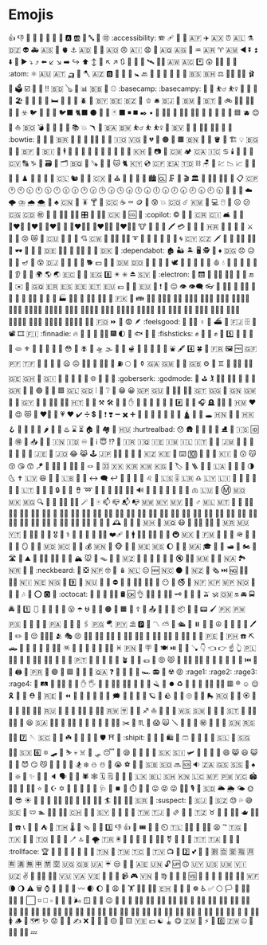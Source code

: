 # Emojis

:+1:
:-1:
:100:
:1234:
:1st_place_medal:
:2nd_place_medal:
:3rd_place_medal:
:8ball:
:a:
:ab:
:abacus:
:abc:
:abcd:
:accept:
:accessibility:
:accordion:
:adhesive_bandage:
:adult:
:aerial_tramway:
:afghanistan:
:airplane:
:aland_islands:
:alarm_clock:
:albania:
:alembic:
:algeria:
:alien:
:ambulance:
:american_samoa:
:amphora:
:anatomical_heart:
:anchor:
:andorra:
:angel:
:anger:
:angola:
:angry:
:anguilla:
:anguished:
:ant:
:antarctica:
:antigua_barbuda:
:apple:
:aquarius:
:argentina:
:aries:
:armenia:
:arrow_backward:
:arrow_double_down:
:arrow_double_up:
:arrow_down:
:arrow_down_small:
:arrow_forward:
:arrow_heading_down:
:arrow_heading_up:
:arrow_left:
:arrow_lower_left:
:arrow_lower_right:
:arrow_right:
:arrow_right_hook:
:arrow_up:
:arrow_up_down:
:arrow_up_small:
:arrow_upper_left:
:arrow_upper_right:
:arrows_clockwise:
:arrows_counterclockwise:
:art:
:articulated_lorry:
:artificial_satellite:
:artist:
:aruba:
:ascension_island:
:asterisk:
:astonished:
:astronaut:
:athletic_shoe:
:atm:
:atom:
:atom_symbol:
:australia:
:austria:
:auto_rickshaw:
:avocado:
:axe:
:azerbaijan:
:b:
:baby:
:baby_bottle:
:baby_chick:
:baby_symbol:
:back:
:bacon:
:badger:
:badminton:
:bagel:
:baggage_claim:
:baguette_bread:
:bahamas:
:bahrain:
:balance_scale:
:bald_man:
:bald_woman:
:ballet_shoes:
:balloon:
:ballot_box:
:ballot_box_with_check:
:bamboo:
:banana:
:bangbang:
:bangladesh:
:banjo:
:bank:
:bar_chart:
:barbados:
:barber:
:baseball:
:basecamp:
:basecampy:
:basket:
:basketball:
:basketball_man:
:basketball_woman:
:bat:
:bath:
:bathtub:
:battery:
:beach_umbrella:
:beans:
:bear:
:bearded_person:
:beaver:
:bed:
:bee:
:beer:
:beers:
:beetle:
:beginner:
:belarus:
:belgium:
:belize:
:bell:
:bell_pepper:
:bellhop_bell:
:benin:
:bento:
:bermuda:
:beverage_box:
:bhutan:
:bicyclist:
:bike:
:biking_man:
:biking_woman:
:bikini:
:billed_cap:
:biohazard:
:bird:
:birthday:
:bison:
:biting_lip:
:black_bird:
:black_cat:
:black_circle:
:black_flag:
:black_heart:
:black_joker:
:black_large_square:
:black_medium_small_square:
:black_medium_square:
:black_nib:
:black_small_square:
:black_square_button:
:blond_haired_man:
:blond_haired_person:
:blond_haired_woman:
:blonde_woman:
:blossom:
:blowfish:
:blue_book:
:blue_car:
:blue_heart:
:blue_square:
:blueberries:
:blush:
:boar:
:boat:
:bolivia:
:bomb:
:bone:
:book:
:bookmark:
:bookmark_tabs:
:books:
:boom:
:boomerang:
:boot:
:bosnia_herzegovina:
:botswana:
:bouncing_ball_man:
:bouncing_ball_person:
:bouncing_ball_woman:
:bouquet:
:bouvet_island:
:bow:
:bow_and_arrow:
:bowing_man:
:bowing_woman:
:bowl_with_spoon:
:bowling:
:bowtie:
:boxing_glove:
:boy:
:brain:
:brazil:
:bread:
:breast_feeding:
:bricks:
:bride_with_veil:
:bridge_at_night:
:briefcase:
:british_indian_ocean_territory:
:british_virgin_islands:
:broccoli:
:broken_heart:
:broom:
:brown_circle:
:brown_heart:
:brown_square:
:brunei:
:bubble_tea:
:bubbles:
:bucket:
:bug:
:building_construction:
:bulb:
:bulgaria:
:bullettrain_front:
:bullettrain_side:
:burkina_faso:
:burrito:
:burundi:
:bus:
:business_suit_levitating:
:busstop:
:bust_in_silhouette:
:busts_in_silhouette:
:butter:
:butterfly:
:cactus:
:cake:
:calendar:
:call_me_hand:
:calling:
:cambodia:
:camel:
:camera:
:camera_flash:
:cameroon:
:camping:
:canada:
:canary_islands:
:cancer:
:candle:
:candy:
:canned_food:
:canoe:
:cape_verde:
:capital_abcd:
:capricorn:
:car:
:card_file_box:
:card_index:
:card_index_dividers:
:caribbean_netherlands:
:carousel_horse:
:carpentry_saw:
:carrot:
:cartwheeling:
:cat:
:cat2:
:cayman_islands:
:cd:
:central_african_republic:
:ceuta_melilla:
:chad:
:chains:
:chair:
:champagne:
:chart:
:chart_with_downwards_trend:
:chart_with_upwards_trend:
:checkered_flag:
:cheese:
:cherries:
:cherry_blossom:
:chess_pawn:
:chestnut:
:chicken:
:child:
:children_crossing:
:chile:
:chipmunk:
:chocolate_bar:
:chopsticks:
:christmas_island:
:christmas_tree:
:church:
:cinema:
:circus_tent:
:city_sunrise:
:city_sunset:
:cityscape:
:cl:
:clamp:
:clap:
:clapper:
:classical_building:
:climbing:
:climbing_man:
:climbing_woman:
:clinking_glasses:
:clipboard:
:clipperton_island:
:clock1:
:clock10:
:clock1030:
:clock11:
:clock1130:
:clock12:
:clock1230:
:clock130:
:clock2:
:clock230:
:clock3:
:clock330:
:clock4:
:clock430:
:clock5:
:clock530:
:clock6:
:clock630:
:clock7:
:clock730:
:clock8:
:clock830:
:clock9:
:clock930:
:closed_book:
:closed_lock_with_key:
:closed_umbrella:
:cloud:
:cloud_with_lightning:
:cloud_with_lightning_and_rain:
:cloud_with_rain:
:cloud_with_snow:
:clown_face:
:clubs:
:cn:
:coat:
:cockroach:
:cocktail:
:coconut:
:cocos_islands:
:coffee:
:coffin:
:coin:
:cold_face:
:cold_sweat:
:collision:
:colombia:
:comet:
:comoros:
:compass:
:computer:
:computer_mouse:
:confetti_ball:
:confounded:
:confused:
:congo_brazzaville:
:congo_kinshasa:
:congratulations:
:construction:
:construction_worker:
:construction_worker_man:
:construction_worker_woman:
:control_knobs:
:convenience_store:
:cook:
:cook_islands:
:cookie:
:cool:
:cop:
:copilot:
:copyright:
:coral:
:corn:
:costa_rica:
:cote_divoire:
:couch_and_lamp:
:couple:
:couple_with_heart:
:couple_with_heart_man_man:
:couple_with_heart_woman_man:
:couple_with_heart_woman_woman:
:couplekiss:
:couplekiss_man_man:
:couplekiss_man_woman:
:couplekiss_woman_woman:
:cow:
:cow2:
:cowboy_hat_face:
:crab:
:crayon:
:credit_card:
:crescent_moon:
:cricket:
:cricket_game:
:croatia:
:crocodile:
:croissant:
:crossed_fingers:
:crossed_flags:
:crossed_swords:
:crown:
:crutch:
:cry:
:crying_cat_face:
:crystal_ball:
:cuba:
:cucumber:
:cup_with_straw:
:cupcake:
:cupid:
:curacao:
:curling_stone:
:curly_haired_man:
:curly_haired_woman:
:curly_loop:
:currency_exchange:
:curry:
:cursing_face:
:custard:
:customs:
:cut_of_meat:
:cyclone:
:cyprus:
:czech_republic:
:dagger:
:dancer:
:dancers:
:dancing_men:
:dancing_women:
:dango:
:dark_sunglasses:
:dart:
:dash:
:date:
:de:
:deaf_man:
:deaf_person:
:deaf_woman:
:deciduous_tree:
:deer:
:denmark:
:department_store:
:dependabot:
:derelict_house:
:desert:
:desert_island:
:desktop_computer:
:detective:
:diamond_shape_with_a_dot_inside:
:diamonds:
:diego_garcia:
:disappointed:
:disappointed_relieved:
:disguised_face:
:diving_mask:
:diya_lamp:
:dizzy:
:dizzy_face:
:djibouti:
:dna:
:do_not_litter:
:dodo:
:dog:
:dog2:
:dollar:
:dolls:
:dolphin:
:dominica:
:dominican_republic:
:donkey:
:door:
:dotted_line_face:
:doughnut:
:dove:
:dragon:
:dragon_face:
:dress:
:dromedary_camel:
:drooling_face:
:drop_of_blood:
:droplet:
:drum:
:duck:
:dumpling:
:dvd:
:e-mail:
:eagle:
:ear:
:ear_of_rice:
:ear_with_hearing_aid:
:earth_africa:
:earth_americas:
:earth_asia:
:ecuador:
:egg:
:eggplant:
:egypt:
:eight:
:eight_pointed_black_star:
:eight_spoked_asterisk:
:eject_button:
:el_salvador:
:electric_plug:
:electron:
:elephant:
:elevator:
:elf:
:elf_man:
:elf_woman:
:email:
:empty_nest:
:end:
:england:
:envelope:
:envelope_with_arrow:
:equatorial_guinea:
:eritrea:
:es:
:estonia:
:ethiopia:
:eu:
:euro:
:european_castle:
:european_post_office:
:european_union:
:evergreen_tree:
:exclamation:
:exploding_head:
:expressionless:
:eye:
:eye_speech_bubble:
:eyeglasses:
:eyes:
:face_exhaling:
:face_holding_back_tears:
:face_in_clouds:
:face_with_diagonal_mouth:
:face_with_head_bandage:
:face_with_open_eyes_and_hand_over_mouth:
:face_with_peeking_eye:
:face_with_spiral_eyes:
:face_with_thermometer:
:facepalm:
:facepunch:
:factory:
:factory_worker:
:fairy:
:fairy_man:
:fairy_woman:
:falafel:
:falkland_islands:
:fallen_leaf:
:family:
:family_man_boy:
:family_man_boy_boy:
:family_man_girl:
:family_man_girl_boy:
:family_man_girl_girl:
:family_man_man_boy:
:family_man_man_boy_boy:
:family_man_man_girl:
:family_man_man_girl_boy:
:family_man_man_girl_girl:
:family_man_woman_boy:
:family_man_woman_boy_boy:
:family_man_woman_girl:
:family_man_woman_girl_boy:
:family_man_woman_girl_girl:
:family_woman_boy:
:family_woman_boy_boy:
:family_woman_girl:
:family_woman_girl_boy:
:family_woman_girl_girl:
:family_woman_woman_boy:
:family_woman_woman_boy_boy:
:family_woman_woman_girl:
:family_woman_woman_girl_boy:
:family_woman_woman_girl_girl:
:farmer:
:faroe_islands:
:fast_forward:
:fax:
:fearful:
:feather:
:feelsgood:
:feet:
:female_detective:
:female_sign:
:ferris_wheel:
:ferry:
:field_hockey:
:fiji:
:file_cabinet:
:file_folder:
:film_projector:
:film_strip:
:finland:
:finnadie:
:fire:
:fire_engine:
:fire_extinguisher:
:firecracker:
:firefighter:
:fireworks:
:first_quarter_moon:
:first_quarter_moon_with_face:
:fish:
:fish_cake:
:fishing_pole_and_fish:
:fishsticks:
:fist:
:fist_left:
:fist_oncoming:
:fist_raised:
:fist_right:
:five:
:flags:
:flamingo:
:flashlight:
:flat_shoe:
:flatbread:
:fleur_de_lis:
:flight_arrival:
:flight_departure:
:flipper:
:floppy_disk:
:flower_playing_cards:
:flushed:
:flute:
:fly:
:flying_disc:
:flying_saucer:
:fog:
:foggy:
:folding_hand_fan:
:fondue:
:foot:
:football:
:footprints:
:fork_and_knife:
:fortune_cookie:
:fountain:
:fountain_pen:
:four:
:four_leaf_clover:
:fox_face:
:fr:
:framed_picture:
:free:
:french_guiana:
:french_polynesia:
:french_southern_territories:
:fried_egg:
:fried_shrimp:
:fries:
:frog:
:frowning:
:frowning_face:
:frowning_man:
:frowning_person:
:frowning_woman:
:fu:
:fuelpump:
:full_moon:
:full_moon_with_face:
:funeral_urn:
:gabon:
:gambia:
:game_die:
:garlic:
:gb:
:gear:
:gem:
:gemini:
:genie:
:genie_man:
:genie_woman:
:georgia:
:ghana:
:ghost:
:gibraltar:
:gift:
:gift_heart:
:ginger_root:
:giraffe:
:girl:
:globe_with_meridians:
:gloves:
:goal_net:
:goat:
:goberserk:
:godmode:
:goggles:
:golf:
:golfing:
:golfing_man:
:golfing_woman:
:goose:
:gorilla:
:grapes:
:greece:
:green_apple:
:green_book:
:green_circle:
:green_heart:
:green_salad:
:green_square:
:greenland:
:grenada:
:grey_exclamation:
:grey_heart:
:grey_question:
:grimacing:
:grin:
:grinning:
:guadeloupe:
:guam:
:guard:
:guardsman:
:guardswoman:
:guatemala:
:guernsey:
:guide_dog:
:guinea:
:guinea_bissau:
:guitar:
:gun:
:guyana:
:hair_pick:
:haircut:
:haircut_man:
:haircut_woman:
:haiti:
:hamburger:
:hammer:
:hammer_and_pick:
:hammer_and_wrench:
:hamsa:
:hamster:
:hand:
:hand_over_mouth:
:hand_with_index_finger_and_thumb_crossed:
:handbag:
:handball_person:
:handshake:
:hankey:
:hash:
:hatched_chick:
:hatching_chick:
:headphones:
:headstone:
:health_worker:
:hear_no_evil:
:heard_mcdonald_islands:
:heart:
:heart_decoration:
:heart_eyes:
:heart_eyes_cat:
:heart_hands:
:heart_on_fire:
:heartbeat:
:heartpulse:
:hearts:
:heavy_check_mark:
:heavy_division_sign:
:heavy_dollar_sign:
:heavy_equals_sign:
:heavy_exclamation_mark:
:heavy_heart_exclamation:
:heavy_minus_sign:
:heavy_multiplication_x:
:heavy_plus_sign:
:hedgehog:
:helicopter:
:herb:
:hibiscus:
:high_brightness:
:high_heel:
:hiking_boot:
:hindu_temple:
:hippopotamus:
:hocho:
:hole:
:honduras:
:honey_pot:
:honeybee:
:hong_kong:
:hook:
:horse:
:horse_racing:
:hospital:
:hot_face:
:hot_pepper:
:hotdog:
:hotel:
:hotsprings:
:hourglass:
:hourglass_flowing_sand:
:house:
:house_with_garden:
:houses:
:hugs:
:hungary:
:hurtrealbad:
:hushed:
:hut:
:hyacinth:
:ice_cream:
:ice_cube:
:ice_hockey:
:ice_skate:
:icecream:
:iceland:
:id:
:identification_card:
:ideograph_advantage:
:imp:
:inbox_tray:
:incoming_envelope:
:index_pointing_at_the_viewer:
:india:
:indonesia:
:infinity:
:information_desk_person:
:information_source:
:innocent:
:interrobang:
:iphone:
:iran:
:iraq:
:ireland:
:isle_of_man:
:israel:
:it:
:izakaya_lantern:
:jack_o_lantern:
:jamaica:
:japan:
:japanese_castle:
:japanese_goblin:
:japanese_ogre:
:jar:
:jeans:
:jellyfish:
:jersey:
:jigsaw:
:jordan:
:joy:
:joy_cat:
:joystick:
:jp:
:judge:
:juggling_person:
:kaaba:
:kangaroo:
:kazakhstan:
:kenya:
:key:
:keyboard:
:keycap_ten:
:khanda:
:kick_scooter:
:kimono:
:kiribati:
:kiss:
:kissing:
:kissing_cat:
:kissing_closed_eyes:
:kissing_heart:
:kissing_smiling_eyes:
:kite:
:kiwi_fruit:
:kneeling_man:
:kneeling_person:
:kneeling_woman:
:knife:
:knot:
:koala:
:koko:
:kosovo:
:kr:
:kuwait:
:kyrgyzstan:
:lab_coat:
:label:
:lacrosse:
:ladder:
:lady_beetle:
:lantern:
:laos:
:large_blue_circle:
:large_blue_diamond:
:large_orange_diamond:
:last_quarter_moon:
:last_quarter_moon_with_face:
:latin_cross:
:latvia:
:laughing:
:leafy_green:
:leaves:
:lebanon:
:ledger:
:left_luggage:
:left_right_arrow:
:left_speech_bubble:
:leftwards_arrow_with_hook:
:leftwards_hand:
:leftwards_pushing_hand:
:leg:
:lemon:
:leo:
:leopard:
:lesotho:
:level_slider:
:liberia:
:libra:
:libya:
:liechtenstein:
:light_blue_heart:
:light_rail:
:link:
:lion:
:lips:
:lipstick:
:lithuania:
:lizard:
:llama:
:lobster:
:lock:
:lock_with_ink_pen:
:lollipop:
:long_drum:
:loop:
:lotion_bottle:
:lotus:
:lotus_position:
:lotus_position_man:
:lotus_position_woman:
:loud_sound:
:loudspeaker:
:love_hotel:
:love_letter:
:love_you_gesture:
:low_battery:
:low_brightness:
:luggage:
:lungs:
:luxembourg:
:lying_face:
:m:
:macau:
:macedonia:
:madagascar:
:mag:
:mag_right:
:mage:
:mage_man:
:mage_woman:
:magic_wand:
:magnet:
:mahjong:
:mailbox:
:mailbox_closed:
:mailbox_with_mail:
:mailbox_with_no_mail:
:malawi:
:malaysia:
:maldives:
:male_detective:
:male_sign:
:mali:
:malta:
:mammoth:
:man:
:man_artist:
:man_astronaut:
:man_beard:
:man_cartwheeling:
:man_cook:
:man_dancing:
:man_facepalming:
:man_factory_worker:
:man_farmer:
:man_feeding_baby:
:man_firefighter:
:man_health_worker:
:man_in_manual_wheelchair:
:man_in_motorized_wheelchair:
:man_in_tuxedo:
:man_judge:
:man_juggling:
:man_mechanic:
:man_office_worker:
:man_pilot:
:man_playing_handball:
:man_playing_water_polo:
:man_scientist:
:man_shrugging:
:man_singer:
:man_student:
:man_teacher:
:man_technologist:
:man_with_gua_pi_mao:
:man_with_probing_cane:
:man_with_turban:
:man_with_veil:
:mandarin:
:mango:
:mans_shoe:
:mantelpiece_clock:
:manual_wheelchair:
:maple_leaf:
:maracas:
:marshall_islands:
:martial_arts_uniform:
:martinique:
:mask:
:massage:
:massage_man:
:massage_woman:
:mate:
:mauritania:
:mauritius:
:mayotte:
:meat_on_bone:
:mechanic:
:mechanical_arm:
:mechanical_leg:
:medal_military:
:medal_sports:
:medical_symbol:
:mega:
:melon:
:melting_face:
:memo:
:men_wrestling:
:mending_heart:
:menorah:
:mens:
:mermaid:
:merman:
:merperson:
:metal:
:metro:
:mexico:
:microbe:
:micronesia:
:microphone:
:microscope:
:middle_finger:
:military_helmet:
:milk_glass:
:milky_way:
:minibus:
:minidisc:
:mirror:
:mirror_ball:
:mobile_phone_off:
:moldova:
:monaco:
:money_mouth_face:
:money_with_wings:
:moneybag:
:mongolia:
:monkey:
:monkey_face:
:monocle_face:
:monorail:
:montenegro:
:montserrat:
:moon:
:moon_cake:
:moose:
:morocco:
:mortar_board:
:mosque:
:mosquito:
:motor_boat:
:motor_scooter:
:motorcycle:
:motorized_wheelchair:
:motorway:
:mount_fuji:
:mountain:
:mountain_bicyclist:
:mountain_biking_man:
:mountain_biking_woman:
:mountain_cableway:
:mountain_railway:
:mountain_snow:
:mouse:
:mouse2:
:mouse_trap:
:movie_camera:
:moyai:
:mozambique:
:mrs_claus:
:muscle:
:mushroom:
:musical_keyboard:
:musical_note:
:musical_score:
:mute:
:mx_claus:
:myanmar:
:nail_care:
:name_badge:
:namibia:
:national_park:
:nauru:
:nauseated_face:
:nazar_amulet:
:neckbeard:
:necktie:
:negative_squared_cross_mark:
:nepal:
:nerd_face:
:nest_with_eggs:
:nesting_dolls:
:netherlands:
:neutral_face:
:new:
:new_caledonia:
:new_moon:
:new_moon_with_face:
:new_zealand:
:newspaper:
:newspaper_roll:
:next_track_button:
:ng:
:ng_man:
:ng_woman:
:nicaragua:
:niger:
:nigeria:
:night_with_stars:
:nine:
:ninja:
:niue:
:no_bell:
:no_bicycles:
:no_entry:
:no_entry_sign:
:no_good:
:no_good_man:
:no_good_woman:
:no_mobile_phones:
:no_mouth:
:no_pedestrians:
:no_smoking:
:non-potable_water:
:norfolk_island:
:north_korea:
:northern_mariana_islands:
:norway:
:nose:
:notebook:
:notebook_with_decorative_cover:
:notes:
:nut_and_bolt:
:o:
:o2:
:ocean:
:octocat:
:octopus:
:oden:
:office:
:office_worker:
:oil_drum:
:ok:
:ok_hand:
:ok_man:
:ok_person:
:ok_woman:
:old_key:
:older_adult:
:older_man:
:older_woman:
:olive:
:om:
:oman:
:on:
:oncoming_automobile:
:oncoming_bus:
:oncoming_police_car:
:oncoming_taxi:
:one:
:one_piece_swimsuit:
:onion:
:open_book:
:open_file_folder:
:open_hands:
:open_mouth:
:open_umbrella:
:ophiuchus:
:orange:
:orange_book:
:orange_circle:
:orange_heart:
:orange_square:
:orangutan:
:orthodox_cross:
:otter:
:outbox_tray:
:owl:
:ox:
:oyster:
:package:
:page_facing_up:
:page_with_curl:
:pager:
:paintbrush:
:pakistan:
:palau:
:palestinian_territories:
:palm_down_hand:
:palm_tree:
:palm_up_hand:
:palms_up_together:
:panama:
:pancakes:
:panda_face:
:paperclip:
:paperclips:
:papua_new_guinea:
:parachute:
:paraguay:
:parasol_on_ground:
:parking:
:parrot:
:part_alternation_mark:
:partly_sunny:
:partying_face:
:passenger_ship:
:passport_control:
:pause_button:
:paw_prints:
:pea_pod:
:peace_symbol:
:peach:
:peacock:
:peanuts:
:pear:
:pen:
:pencil:
:pencil2:
:penguin:
:pensive:
:people_holding_hands:
:people_hugging:
:performing_arts:
:persevere:
:person_bald:
:person_curly_hair:
:person_feeding_baby:
:person_fencing:
:person_in_manual_wheelchair:
:person_in_motorized_wheelchair:
:person_in_tuxedo:
:person_red_hair:
:person_white_hair:
:person_with_crown:
:person_with_probing_cane:
:person_with_turban:
:person_with_veil:
:peru:
:petri_dish:
:philippines:
:phone:
:pick:
:pickup_truck:
:pie:
:pig:
:pig2:
:pig_nose:
:pill:
:pilot:
:pinata:
:pinched_fingers:
:pinching_hand:
:pineapple:
:ping_pong:
:pink_heart:
:pirate_flag:
:pisces:
:pitcairn_islands:
:pizza:
:placard:
:place_of_worship:
:plate_with_cutlery:
:play_or_pause_button:
:playground_slide:
:pleading_face:
:plunger:
:point_down:
:point_left:
:point_right:
:point_up:
:point_up_2:
:poland:
:polar_bear:
:police_car:
:police_officer:
:policeman:
:policewoman:
:poodle:
:poop:
:popcorn:
:portugal:
:post_office:
:postal_horn:
:postbox:
:potable_water:
:potato:
:potted_plant:
:pouch:
:poultry_leg:
:pound:
:pouring_liquid:
:pout:
:pouting_cat:
:pouting_face:
:pouting_man:
:pouting_woman:
:pray:
:prayer_beads:
:pregnant_man:
:pregnant_person:
:pregnant_woman:
:pretzel:
:previous_track_button:
:prince:
:princess:
:printer:
:probing_cane:
:puerto_rico:
:punch:
:purple_circle:
:purple_heart:
:purple_square:
:purse:
:pushpin:
:put_litter_in_its_place:
:qatar:
:question:
:rabbit:
:rabbit2:
:raccoon:
:racehorse:
:racing_car:
:radio:
:radio_button:
:radioactive:
:rage:
:rage1:
:rage2:
:rage3:
:rage4:
:railway_car:
:railway_track:
:rainbow:
:rainbow_flag:
:raised_back_of_hand:
:raised_eyebrow:
:raised_hand:
:raised_hand_with_fingers_splayed:
:raised_hands:
:raising_hand:
:raising_hand_man:
:raising_hand_woman:
:ram:
:ramen:
:rat:
:razor:
:receipt:
:record_button:
:recycle:
:red_car:
:red_circle:
:red_envelope:
:red_haired_man:
:red_haired_woman:
:red_square:
:registered:
:relaxed:
:relieved:
:reminder_ribbon:
:repeat:
:repeat_one:
:rescue_worker_helmet:
:restroom:
:reunion:
:revolving_hearts:
:rewind:
:rhinoceros:
:ribbon:
:rice:
:rice_ball:
:rice_cracker:
:rice_scene:
:right_anger_bubble:
:rightwards_hand:
:rightwards_pushing_hand:
:ring:
:ring_buoy:
:ringed_planet:
:robot:
:rock:
:rocket:
:rofl:
:roll_eyes:
:roll_of_paper:
:roller_coaster:
:roller_skate:
:romania:
:rooster:
:rose:
:rosette:
:rotating_light:
:round_pushpin:
:rowboat:
:rowing_man:
:rowing_woman:
:ru:
:rugby_football:
:runner:
:running:
:running_man:
:running_shirt_with_sash:
:running_woman:
:rwanda:
:sa:
:safety_pin:
:safety_vest:
:sagittarius:
:sailboat:
:sake:
:salt:
:saluting_face:
:samoa:
:san_marino:
:sandal:
:sandwich:
:santa:
:sao_tome_principe:
:sari:
:sassy_man:
:sassy_woman:
:satellite:
:satisfied:
:saudi_arabia:
:sauna_man:
:sauna_person:
:sauna_woman:
:sauropod:
:saxophone:
:scarf:
:school:
:school_satchel:
:scientist:
:scissors:
:scorpion:
:scorpius:
:scotland:
:scream:
:scream_cat:
:screwdriver:
:scroll:
:seal:
:seat:
:secret:
:see_no_evil:
:seedling:
:selfie:
:senegal:
:serbia:
:service_dog:
:seven:
:sewing_needle:
:seychelles:
:shaking_face:
:shallow_pan_of_food:
:shamrock:
:shark:
:shaved_ice:
:sheep:
:shell:
:shield:
:shinto_shrine:
:ship:
:shipit:
:shirt:
:shit:
:shoe:
:shopping:
:shopping_cart:
:shorts:
:shower:
:shrimp:
:shrug:
:shushing_face:
:sierra_leone:
:signal_strength:
:singapore:
:singer:
:sint_maarten:
:six:
:six_pointed_star:
:skateboard:
:ski:
:skier:
:skull:
:skull_and_crossbones:
:skunk:
:sled:
:sleeping:
:sleeping_bed:
:sleepy:
:slightly_frowning_face:
:slightly_smiling_face:
:slot_machine:
:sloth:
:slovakia:
:slovenia:
:small_airplane:
:small_blue_diamond:
:small_orange_diamond:
:small_red_triangle:
:small_red_triangle_down:
:smile:
:smile_cat:
:smiley:
:smiley_cat:
:smiling_face_with_tear:
:smiling_face_with_three_hearts:
:smiling_imp:
:smirk:
:smirk_cat:
:smoking:
:snail:
:snake:
:sneezing_face:
:snowboarder:
:snowflake:
:snowman:
:snowman_with_snow:
:soap:
:sob:
:soccer:
:socks:
:softball:
:solomon_islands:
:somalia:
:soon:
:sos:
:sound:
:south_africa:
:south_georgia_south_sandwich_islands:
:south_sudan:
:space_invader:
:spades:
:spaghetti:
:sparkle:
:sparkler:
:sparkles:
:sparkling_heart:
:speak_no_evil:
:speaker:
:speaking_head:
:speech_balloon:
:speedboat:
:spider:
:spider_web:
:spiral_calendar:
:spiral_notepad:
:sponge:
:spoon:
:squid:
:sri_lanka:
:st_barthelemy:
:st_helena:
:st_kitts_nevis:
:st_lucia:
:st_martin:
:st_pierre_miquelon:
:st_vincent_grenadines:
:stadium:
:standing_man:
:standing_person:
:standing_woman:
:star:
:star2:
:star_and_crescent:
:star_of_david:
:star_struck:
:stars:
:station:
:statue_of_liberty:
:steam_locomotive:
:stethoscope:
:stew:
:stop_button:
:stop_sign:
:stopwatch:
:straight_ruler:
:strawberry:
:stuck_out_tongue:
:stuck_out_tongue_closed_eyes:
:stuck_out_tongue_winking_eye:
:student:
:studio_microphone:
:stuffed_flatbread:
:sudan:
:sun_behind_large_cloud:
:sun_behind_rain_cloud:
:sun_behind_small_cloud:
:sun_with_face:
:sunflower:
:sunglasses:
:sunny:
:sunrise:
:sunrise_over_mountains:
:superhero:
:superhero_man:
:superhero_woman:
:supervillain:
:supervillain_man:
:supervillain_woman:
:surfer:
:surfing_man:
:surfing_woman:
:suriname:
:sushi:
:suspect:
:suspension_railway:
:svalbard_jan_mayen:
:swan:
:swaziland:
:sweat:
:sweat_drops:
:sweat_smile:
:sweden:
:sweet_potato:
:swim_brief:
:swimmer:
:swimming_man:
:swimming_woman:
:switzerland:
:symbols:
:synagogue:
:syria:
:syringe:
:t-rex:
:taco:
:tada:
:taiwan:
:tajikistan:
:takeout_box:
:tamale:
:tanabata_tree:
:tangerine:
:tanzania:
:taurus:
:taxi:
:tea:
:teacher:
:teapot:
:technologist:
:teddy_bear:
:telephone:
:telephone_receiver:
:telescope:
:tennis:
:tent:
:test_tube:
:thailand:
:thermometer:
:thinking:
:thong_sandal:
:thought_balloon:
:thread:
:three:
:thumbsdown:
:thumbsup:
:ticket:
:tickets:
:tiger:
:tiger2:
:timer_clock:
:timor_leste:
:tipping_hand_man:
:tipping_hand_person:
:tipping_hand_woman:
:tired_face:
:tm:
:togo:
:toilet:
:tokelau:
:tokyo_tower:
:tomato:
:tonga:
:tongue:
:toolbox:
:tooth:
:toothbrush:
:top:
:tophat:
:tornado:
:tr:
:trackball:
:tractor:
:traffic_light:
:train:
:train2:
:tram:
:transgender_flag:
:transgender_symbol:
:triangular_flag_on_post:
:triangular_ruler:
:trident:
:trinidad_tobago:
:tristan_da_cunha:
:triumph:
:troll:
:trolleybus:
:trollface:
:trophy:
:tropical_drink:
:tropical_fish:
:truck:
:trumpet:
:tshirt:
:tulip:
:tumbler_glass:
:tunisia:
:turkey:
:turkmenistan:
:turks_caicos_islands:
:turtle:
:tuvalu:
:tv:
:twisted_rightwards_arrows:
:two:
:two_hearts:
:two_men_holding_hands:
:two_women_holding_hands:
:u5272:
:u5408:
:u55b6:
:u6307:
:u6708:
:u6709:
:u6e80:
:u7121:
:u7533:
:u7981:
:u7a7a:
:uganda:
:uk:
:ukraine:
:umbrella:
:unamused:
:underage:
:unicorn:
:united_arab_emirates:
:united_nations:
:unlock:
:up:
:upside_down_face:
:uruguay:
:us:
:us_outlying_islands:
:us_virgin_islands:
:uzbekistan:
:v:
:vampire:
:vampire_man:
:vampire_woman:
:vanuatu:
:vatican_city:
:venezuela:
:vertical_traffic_light:
:vhs:
:vibration_mode:
:video_camera:
:video_game:
:vietnam:
:violin:
:virgo:
:volcano:
:volleyball:
:vomiting_face:
:vs:
:vulcan_salute:
:waffle:
:wales:
:walking:
:walking_man:
:walking_woman:
:wallis_futuna:
:waning_crescent_moon:
:waning_gibbous_moon:
:warning:
:wastebasket:
:watch:
:water_buffalo:
:water_polo:
:watermelon:
:wave:
:wavy_dash:
:waxing_crescent_moon:
:waxing_gibbous_moon:
:wc:
:weary:
:wedding:
:weight_lifting:
:weight_lifting_man:
:weight_lifting_woman:
:western_sahara:
:whale:
:whale2:
:wheel:
:wheel_of_dharma:
:wheelchair:
:white_check_mark:
:white_circle:
:white_flag:
:white_flower:
:white_haired_man:
:white_haired_woman:
:white_heart:
:white_large_square:
:white_medium_small_square:
:white_medium_square:
:white_small_square:
:white_square_button:
:wilted_flower:
:wind_chime:
:wind_face:
:window:
:wine_glass:
:wing:
:wink:
:wireless:
:wolf:
:woman:
:woman_artist:
:woman_astronaut:
:woman_beard:
:woman_cartwheeling:
:woman_cook:
:woman_dancing:
:woman_facepalming:
:woman_factory_worker:
:woman_farmer:
:woman_feeding_baby:
:woman_firefighter:
:woman_health_worker:
:woman_in_manual_wheelchair:
:woman_in_motorized_wheelchair:
:woman_in_tuxedo:
:woman_judge:
:woman_juggling:
:woman_mechanic:
:woman_office_worker:
:woman_pilot:
:woman_playing_handball:
:woman_playing_water_polo:
:woman_scientist:
:woman_shrugging:
:woman_singer:
:woman_student:
:woman_teacher:
:woman_technologist:
:woman_with_headscarf:
:woman_with_probing_cane:
:woman_with_turban:
:woman_with_veil:
:womans_clothes:
:womans_hat:
:women_wrestling:
:womens:
:wood:
:woozy_face:
:world_map:
:worm:
:worried:
:wrench:
:wrestling:
:writing_hand:
:x:
:x_ray:
:yarn:
:yawning_face:
:yellow_circle:
:yellow_heart:
:yellow_square:
:yemen:
:yen:
:yin_yang:
:yo_yo:
:yum:
:zambia:
:zany_face:
:zap:
:zebra:
:zero:
:zimbabwe:
:zipper_mouth_face:
:zombie:
:zombie_man:
:zombie_woman:
:zzz:
